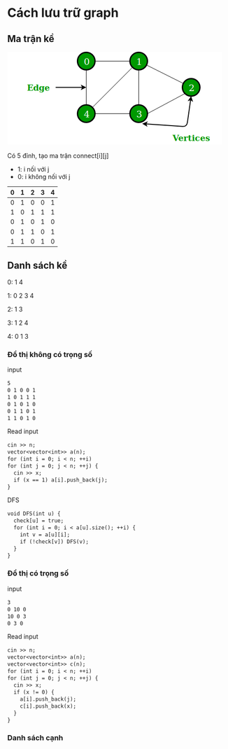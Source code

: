 # Cách lưu trữ graph
## Ma trận kề

![drawing](undirectedgraph.png)

Có 5 đỉnh, tạo ma trận connect[i][j]
- 1: i nối với j
- 0: i không nối với j

|0|1|2|3|4|
|-|-|-|-|-|
|0|1|0|0|1|
|1|0|1|1|1|
|0|1|0|1|0|
|0|1|1|0|1|
|1|1|0|1|0|



## Danh sách kề

0: 1 4

1: 0 2 3 4 

2: 1 3

3: 1 2 4

4: 0 1 3


### Đồ thị không có trọng số
input
```
5
0 1 0 0 1
1 0 1 1 1
0 1 0 1 0
0 1 1 0 1
1 1 0 1 0
```

Read input
```
cin >> n;
vector<vector<int>> a(n);
for (int i = 0; i < n; ++i)
for (int j = 0; j < n; ++j) {
  cin >> x;
  if (x == 1) a[i].push_back(j);
}
```

DFS
```
void DFS(int u) {
  check[u] = true;
  for (int i = 0; i < a[u].size(); ++i) {
    int v = a[u][i];
    if (!check[v]) DFS(v);
  }
}
```

### Đồ thị có trọng số
input
```
3
0 10 0
10 0 3
0 3 0
```

Read input
```
cin >> n;
vector<vector<int>> a(n);
vector<vector<int>> c(n);
for (int i = 0; i < n; ++i)
for (int j = 0; j < n; ++j) {
  cin >> x;
  if (x != 0) {
    a[i].push_back(j);
    c[i].push_back(x);
  }
}
```

### Danh sách cạnh